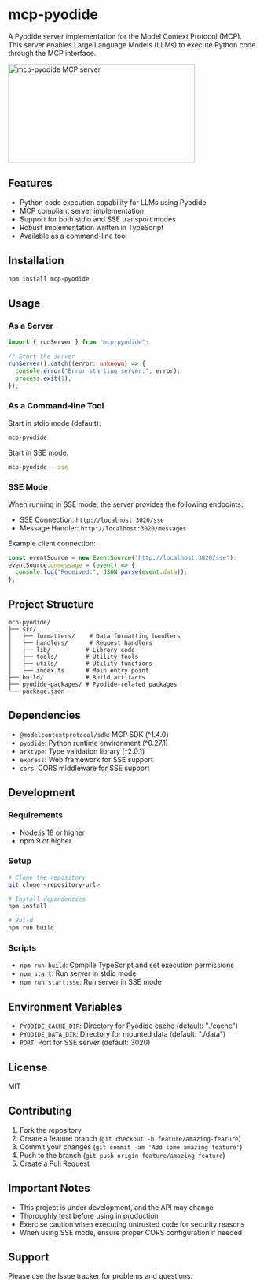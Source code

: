 # mcp-pyodide

A Pyodide server implementation for the Model Context Protocol (MCP). This server enables Large Language Models (LLMs) to execute Python code through the MCP interface.

<a href="https://glama.ai/mcp/servers/pxls43joly">
  <img width="380" height="200" src="https://glama.ai/mcp/servers/pxls43joly/badge" alt="mcp-pyodide MCP server" />
</a>

## Features

- Python code execution capability for LLMs using Pyodide
- MCP compliant server implementation
- Support for both stdio and SSE transport modes
- Robust implementation written in TypeScript
- Available as a command-line tool

## Installation

```bash
npm install mcp-pyodide
```

## Usage

### As a Server

```typescript
import { runServer } from "mcp-pyodide";

// Start the server
runServer().catch((error: unknown) => {
  console.error("Error starting server:", error);
  process.exit(1);
});
```

### As a Command-line Tool

Start in stdio mode (default):

```bash
mcp-pyodide
```

Start in SSE mode:

```bash
mcp-pyodide --sse
```

### SSE Mode

When running in SSE mode, the server provides the following endpoints:

- SSE Connection: `http://localhost:3020/sse`
- Message Handler: `http://localhost:3020/messages`

Example client connection:

```typescript
const eventSource = new EventSource("http://localhost:3020/sse");
eventSource.onmessage = (event) => {
  console.log("Received:", JSON.parse(event.data));
};
```

## Project Structure

```
mcp-pyodide/
├── src/
│   ├── formatters/    # Data formatting handlers
│   ├── handlers/      # Request handlers
│   ├── lib/          # Library code
│   ├── tools/        # Utility tools
│   ├── utils/        # Utility functions
│   └── index.ts      # Main entry point
├── build/            # Build artifacts
├── pyodide-packages/ # Pyodide-related packages
└── package.json
```

## Dependencies

- `@modelcontextprotocol/sdk`: MCP SDK (^1.4.0)
- `pyodide`: Python runtime environment (^0.27.1)
- `arktype`: Type validation library (^2.0.1)
- `express`: Web framework for SSE support
- `cors`: CORS middleware for SSE support

## Development

### Requirements

- Node.js 18 or higher
- npm 9 or higher

### Setup

```bash
# Clone the repository
git clone <repository-url>

# Install dependencies
npm install

# Build
npm run build
```

### Scripts

- `npm run build`: Compile TypeScript and set execution permissions
- `npm start`: Run server in stdio mode
- `npm run start:sse`: Run server in SSE mode

## Environment Variables

- `PYODIDE_CACHE_DIR`: Directory for Pyodide cache (default: "./cache")
- `PYODIDE_DATA_DIR`: Directory for mounted data (default: "./data")
- `PORT`: Port for SSE server (default: 3020)

## License

MIT

## Contributing

1. Fork the repository
2. Create a feature branch (`git checkout -b feature/amazing-feature`)
3. Commit your changes (`git commit -am 'Add some amazing feature'`)
4. Push to the branch (`git push origin feature/amazing-feature`)
5. Create a Pull Request

## Important Notes

- This project is under development, and the API may change
- Thoroughly test before using in production
- Exercise caution when executing untrusted code for security reasons
- When using SSE mode, ensure proper CORS configuration if needed

## Support

Please use the Issue tracker for problems and questions.
